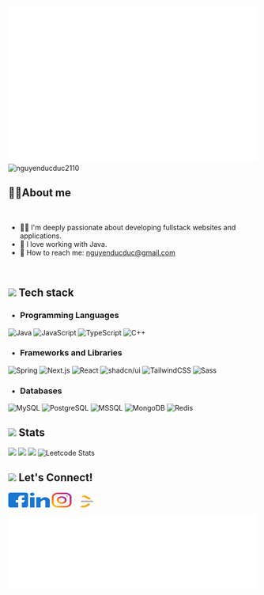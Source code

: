 <!-- Trungquandev -->
<a href="#" target="_blank">
  <img src="svg/trungquandev.svg" width="1200" alt="trungquandev-official" />
</a>

<img src="https://komarev.com/ghpvc/?username=nguyenducduc2110&label=Profile%20views&color=0e75b6&style=flat" alt="nguyenducduc2110" />

## 🧑‍💻<b>About me</b>
<br>

- 👨‍💻 I'm deeply passionate about developing fullstack websites and applications. 
- 🍵 I love working with Java.
- 📧 How to reach me: <a href="mailto:nguyenducduc@gmail.com">nguyenducduc@gmail.com</a>
<br>

## <img src="gifs/giphy.gif" width="25"/> <b>Tech stack</b>

- ### Programming Languages
![Java](https://img.shields.io/badge/java-%23ED8B00.svg?style=for-the-badge&logo=openjdk&logoColor=white)
![JavaScript](https://img.shields.io/badge/javascript-%23323330.svg?style=for-the-badge&logo=javascript&logoColor=%23F7DF1E)
![TypeScript](https://img.shields.io/badge/TypeScript-007ACC?style=for-the-badge&logo=typescript&logoColor=white)
![C++](https://img.shields.io/badge/C++-00599C.svg?style=for-the-badge&logo=c%2B%2B&logoColor=white)

- ### Frameworks and Libraries
![Spring](https://img.shields.io/badge/Spring-6DB33F?style=for-the-badge&logo=spring&logoColor=white)
![Next.js](https://img.shields.io/badge/next.js-%23404d59.svg?style=for-the-badge&logo=next&logoColor=%2361DAFB)
![React](https://img.shields.io/badge/react-%2320232a.svg?style=for-the-badge&logo=react&logoColor=%2361DAFB)
![shadcn/ui](https://img.shields.io/badge/shadcn-ui-563D7C?style=for-the-badge&logo=shadcn-ui&logoColor=000000)
![TailwindCSS](https://img.shields.io/badge/Tailwind_CSS-38B2AC?style=for-the-badge&logo=tailwind-css&logoColor=white)
![Sass](https://img.shields.io/badge/Sass-CC6699?style=for-the-badge&logo=sass&logoColor=white)

- ### Databases
![MySQL](https://img.shields.io/badge/MySQL-00000F?style=for-the-badge&logo=mysql&logoColor=white)
![PostgreSQL](https://img.shields.io/badge/PostgreSQL-316192?style=for-the-badge&logo=postgresql&logoColor=white)
![MSSQL](https://img.shields.io/badge/Microsoft_SQL_Server-CC2927?style=for-the-badge&logo=microsoft-sql-server&logoColor=white)
![MongoDB](https://img.shields.io/badge/MongoDB-4EA94B?style=for-the-badge&logo=mongodb&logoColor=white)
![Redis](https://img.shields.io/badge/redis-%23DD0031.svg?&style=for-the-badge&logo=redis&logoColor=white)

## <img src="gifs/stat.gif" width="35"><b> Stats </b>
![](https://github-readme-stats.vercel.app/api?username=nguyenducduc2110&theme=tokyonight&hide_border=false&include_all_commits=false&count_private=true)
![](https://github-readme-stats.vercel.app/api/top-langs/?username=nguyenducduc2110&theme=tokyonight&hide_border=false&include_all_commits=false&count_private=true&layout=compact)
![](https://github-readme-streak-stats.herokuapp.com/?user=nguyenducduc2110&&theme=tokyonight)
![Leetcode Stats](https://leetcard.jacoblin.cool/nguyenducduc2110?theme=dark)

## <img src="gifs/handshake.gif" width ="80"><b> Let's Connect!</b>
<p align="left">
<a href="https://www.facebook.com/profile.php?id=100038923629861&locale=vi_VN" target="blank"><img align="center" src="svg/facebook.svg" alt="Nguyễn Đức " height="30" width="40" /></a>
<a href="https://www.linkedin.com/in/%C4%91%E1%BB%A9c-nguy%E1%BB%85n-%C4%91%E1%BB%A9c-315a9b307/" target="blank"><img align="center" src="svg/linked-in.svg" alt="Nguyễn Đức Đức" height="30" width="40" /></a>
<a href="https://www.instagram.com/nguyenducduc2110?utm_source=qr&igsh=ZWo0ZTBjZXAyOWNz" target="blank"><img align="center" src="svg/instagram.svg" alt="nguyenducduc" height="30" width="40" /></a>
<!-- <a href="https://www.youtube.com/channel/UC6AxdlDWF67UH1LFeynpZcw" target="blank"><img align="center" src="svg/youtube.svg" alt="Andrew Nguyen" height="30" width="40" /></a> -->
  <a href="https://www.leetcode.com/nguyenducduc2110" target="blank"><img align="center" src="svg/leet-code.svg" alt="nguyenducduc2110" height="30" width="40" /></a>
</p>

<a href="#" target="_blank">
  <img src="svg/trungquandev-quotes.svg" width="846" height="150" alt="trungquandev-mot-lap-trinh-vien-mern-stack-advanced" />
</a>


<!-- < <h2 align="center">🛠 Technologies and Tools 🛠</h2>
<br>

<span><img src="https://img.shields.io/badge/Spring-282C34?logo=spring&logoColor=6DB33F" alt="Spring logo" title="Spring" height="25" /></span>
&nbsp;
<span><img src="https://img.shields.io/badge/Reddit-282C34?logo=reddit&logoColor=FF4500" alt="Reddit logo" title="Reddit" height="25" /></span>
&nbsp;
<span><img src="https://img.shields.io/badge/Docker-282C34?logo=docker&logoColor=2496ED" alt="Docker logo" title="Docker" height="25" /></span>
&nbsp;
<span><img src="https://img.shields.io/badge/Postman-282C34?logo=postman&logoColor=FF6C37" alt="Postman logo" title="Postman" height="25" /></span>
&nbsp;

<span><img src="https://img.shields.io/badge/JavaScript-282C34?logo=javascript&logoColor=F7DF1E" alt="JavaScript logo" title="JavaScript" height="25" /></span>
&nbsp;
<span><img src="https://img.shields.io/badge/TypeScript-282C34?logo=typescript&logoColor=3178C6" alt="TypeScript logo" title="TypeScript" height="25" /></span>
&nbsp;
<span><img src="https://img.shields.io/badge/ReactJS-282C34?logo=react&logoColor=61DAFB" alt="ReactJS logo" title="ReactJS" height="25" /></span>
&nbsp;
<span><img src="https://img.shields.io/badge/Redux-282C34?logo=redux&logoColor=764ABC" alt="Redux logo" title="Redux" height="25" /></span>
&nbsp;

<span><img src="https://img.shields.io/badge/Node.js-282C34?logo=node.js&logoColor=00F200" alt="Node.js logo" title="Node.js" height="25" /></span>
&nbsp;

<span><img src="https://img.shields.io/badge/MongoDB-282C34?logo=mongodb&logoColor=47A248" alt="MongoDB logo" title="MongoDB" height="25" /></span>
&nbsp;
<span><img src="https://img.shields.io/badge/Tailwind%20CSS-282C34?logo=tailwind-css&logoColor=38B2AC" alt="TailwindCSS logo" title="TailwindCSS" height="25" /></span>
&nbsp;

<span><img src="https://img.shields.io/badge/HTML5-282C34?logo=html5&logoColor=E34F26" alt="HTML5 logo" title="HTML5" height="25" /></span>
&nbsp;
<span><img src="https://img.shields.io/badge/CSS3-282C34?logo=css3&logoColor=1572B6" alt="CSS3 logo" title="CSS3" height="25" /></span>
&nbsp;
<span><img src="https://img.shields.io/badge/Sass-282C34?logo=sass&logoColor=CC6699" alt="SASS logo" title="SASS" height="25" /></span>
&nbsp;
<span><img src="https://img.shields.io/badge/Bootstrap-282C34?logo=bootstrap&logoColor=7952B3" alt="Bootstrap logo" title="Bootstrap" height="25" /></span>
&nbsp;
<span><img src="https://img.shields.io/badge/ESLint-282C34?logo=eslint&logoColor=4B32C3" alt="ESLint logo" title="ESLint" height="25" /></span>
&nbsp;
<span><img src="https://img.shields.io/badge/git-282C34?logo=git&logoColor=F05032" alt="git logo" title="git" height="25" /></span>
&nbsp;
<span><img src="https://img.shields.io/badge/intellij-idea-282C34?logo=intellij-idea&logoColor=007ACC" alt="Intellij IDEA logo" title="Intellij IDEA" height="25" /></span>
&nbsp;
<span><img src="https://img.shields.io/badge/VS%20Code-282C34?logo=visual-studio-code&logoColor=000000" alt="Visual Studio Code logo" title="Visual Studio Code" height="25" /></span>
&nbsp;



<br>
<h2 align="center">🔥 GitHub Stats 🔥</h2>
<br>
<div align=center>
  <a href="#" title="Nguyễn Đức Đức">
    <img width="315" align="center" src="https://github-readme-stats.vercel.app/api/top-langs/?username=nguyenducduc&hide=c%23,powershell,Mathematica,Ruby,Objective-C,Objective-C%2b%2b,Cuda&title_color=61dafb&text_color=ffffff&icon_color=61dafb&bg_color=20232a&langs_count=8&layout=compact&border_color=61dafb&hide_border=true" />
  </a>
  <a href="#" title="Nguyễn Đức Đức">
    <img align="right" width="434" src="https://github-readme-stats.vercel.app/api?username=nguyenducduc&show_icons=true&theme=react&border_color=61dafb&hide_border=true&rank_icon=github&include_all_commits=true" />
  </a>
</div>

<br>
<h2 align="center">👽 Where to find me 👽</h2>
<br>
<div align="center">
   <a href="https://trungquandev.com" target="blank">
    <img width="90" height="90" src="images/logo-trungquandev-transparent-bg-192x192.png" alt="trungquandev-blog" />
  </a> 
  <a href="https://www.facebook.com/profile.php?id=100038923629861&locale=vi_VN" target="blank">
    <img src="https://img.icons8.com/bubbles/100/000000/facebook-new.png" alt="nguyenducduc-facebook" />
  </a>
  <a href="https://youtube.com/@trungquandev" target="blank">
    <img src="https://img.icons8.com/bubbles/100/000000/youtube-squared.png" alt="trungquandev-youtube" />
  </a> 
  <a href="https://www.linkedin.com/in/%C4%91%E1%BB%A9c-nguy%E1%BB%85n-%C4%91%E1%BB%A9c-315a9b307/" target="blank">
    <img src="https://img.icons8.com/bubbles/100/000000/linkedin.png" alt="nguyenducduc-linkedin" />
  </a>
  <a href="https://www.instagram.com/nguyenducduc2110?utm_source=qr&igsh=ZWo0ZTBjZXAyOWNz" target="blank">
    <img src="https://img.icons8.com/bubbles/100/000000/instagram.png" alt="nguyenducduc-instagram" />
  </a>
  <a href="mailto:nguyenducduc2110@gmail.com" target="top">
    <img src="https://img.icons8.com/bubbles/100/000000/apple-mail.png" alt="nguyenducduc-email" />
  </a>
</div>

<br>

 <h2 align="center">📖 My main course: [FULL STACK] MERN ADVANCED 📖</h2>
<br>
<p>
  <a href="https://youtu.be/9M1ZeMip40k?si=AorUOYNnPL5Evr26" target="_blank">
    <strong>☕ [FULL STACK] MERN ADVANCED • Lớp học lập trình nâng cao thực tế để đi làm ✍ | ReactJS, NodeJS, ExpressJS, MongoDB | TrungQuanDev</strong>
  </a>
</p>
<p><strong>☕ Đây là một khóa học mà mình đã làm cực kỳ tâm huyết, với phong cách dạy lập trình làm dự án thực tế, chuyên nghiệp. Để các bạn có một hành trang kiến thức vững chắc cho hành trình sự nghiệp làm lập trình viên trong tương lai nhé.</strong></p>
<p><strong>☕ Vì mỗi lần mở lớp online dạy trực tiếp này mình chỉ nhận số lượng rất ít bạn để đảm bảo chất lượng học, nên là các bạn quan tâm thì cứ thoải mái liên hệ với mình sớm để đăng ký giữ chỗ cho những lớp tiếp theo nha!</strong></p>
<p>
  <strong>🔗 Video giới thiệu chi tiết: <a href="https://youtu.be/9M1ZeMip40k?si=AorUOYNnPL5Evr26" target="_blank">Demo & Review toàn bộ khóa Full Stack MERN Advanced | Học lập trình thực tế để đi làm | TrungQuanDev</a></strong>
  <br><br>
  <strong>🔗 Bài viết chi tiết trên blog: <a href="https://trungquandev.com/khoa-hoc-lap-trinh-mern-stack-100-du-an-thuc-te-chat-luong" target="_blank">Tự tin làm chủ kỹ năng lập trình Website với combo kiến thức MERN Stack Nâng Cao đầy đủ từ Front-end cho đến Back-end: ReactJS, NodeJS, ExpressJS, MongoDB...vv</a></strong>
  <br><br>
  <strong>🔗 Liên hệ với mình tại Facebook: <a href="https://www.facebook.com/trungquandev" target="_blank">https://www.facebook.com/trungquandev</a></strong>
  <br>
  <strong>📧 Hoặc Email: <a href="mailto:trungquandev.official@gmail.com" target="_top">trungquandev.official@gmail.com</a></strong>
</p>
<a href="https://youtube.com/@trungquandev" target="_blank">
  <img src="images/ytb-lo-trinh-hoc-lap-trinh-web-va-gioi-thieu-kenh-trungquandev-mot-lap-trinh-vien.png" width="1200" alt="trungquandev-mot-lap-trinh-vien" />
</a>

<br>
<h2 align="center">📑 My Favorites Quote 📑</h2>
<br>  --> 

